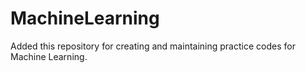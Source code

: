 # MachineLearning
Added this repository for creating and maintaining practice codes for Machine Learning.
